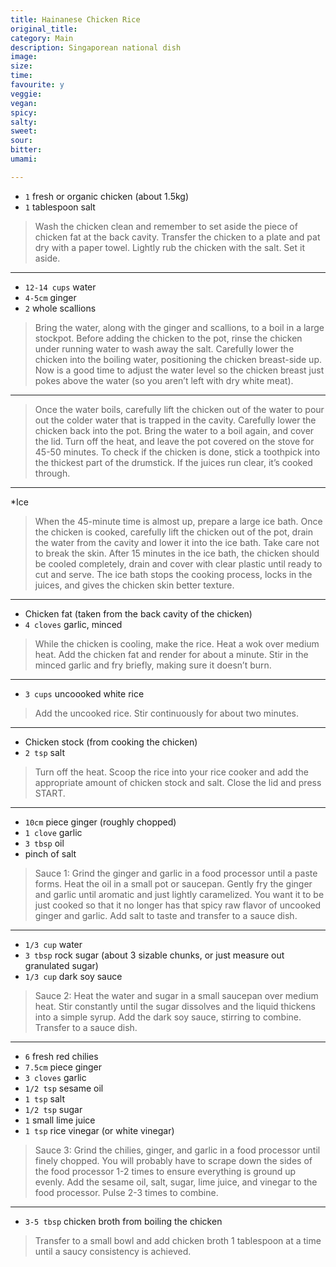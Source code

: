 ```yaml
---
title: Hainanese Chicken Rice
original_title:
category: Main
description: Singaporean national dish
image:
size:
time:
favourite: y
veggie:
vegan:
spicy:
salty:
sweet:
sour:
bitter:
umami:

---
```


* `1` fresh or organic chicken (about 1.5kg)
* `1` tablespoon salt

>Wash the chicken clean and remember to set aside the piece of chicken fat at the back cavity. Transfer the chicken to a plate and pat dry with a paper towel. Lightly rub the chicken with the salt. Set it aside.

---

* `12-14 cups` water
* `4-5cm` ginger
* `2` whole scallions

>Bring the water, along with the ginger and scallions, to a boil in a large stockpot. Before adding the chicken to the pot, rinse the chicken under running water to wash away the salt. Carefully lower the chicken into the boiling water, positioning the chicken breast-side up. Now is a good time to adjust the water level so the chicken breast just pokes above the water (so you aren’t left with dry white meat).

---

>Once the water boils, carefully lift the chicken out of the water to pour out the colder water that is trapped in the cavity. Carefully lower the chicken back into the pot. Bring the water to a boil again, and cover the lid. Turn off the heat, and leave the pot covered on the stove for 45-50 minutes. To check if the chicken is done, stick a toothpick into the thickest part of the drumstick. If the juices run clear, it’s cooked through.

---

*Ice

>When the 45-minute time is almost up, prepare a large ice bath. Once the chicken is cooked, carefully lift the chicken out of the pot, drain the water from the cavity and lower it into the ice bath. Take care not to break the skin. After 15 minutes in the ice bath, the chicken should be cooled completely, drain and cover with clear plastic until ready to cut and serve. The ice bath stops the cooking process, locks in the juices, and gives the chicken skin better texture.

---

* Chicken fat (taken from the back cavity of the chicken)
* `4 cloves` garlic, minced

>While the chicken is cooling, make the rice. Heat a wok over medium heat. Add the chicken fat and render for about a minute. Stir in the minced garlic and fry briefly, making sure it doesn’t burn.

---

* `3 cups` uncoooked white rice

>Add the uncooked rice. Stir continuously for about two minutes.

---

* Chicken stock (from cooking the chicken)
* `2 tsp` salt

>Turn off the heat. Scoop the rice into your rice cooker and add the appropriate amount of chicken stock and salt. Close the lid and press START.

---

* `10cm` piece ginger (roughly chopped)
* `1 clove` garlic
* `3 tbsp` oil
* pinch of salt

>Sauce 1: Grind the ginger and garlic in a food processor until a paste forms. Heat the oil in a small pot or saucepan. Gently fry the ginger and garlic until aromatic and just lightly caramelized. You want it to be just cooked so that it no longer has that spicy raw flavor of uncooked ginger and garlic. Add salt to taste and transfer to a sauce dish.

---

* `1/3 cup` water
* `3 tbsp` rock sugar (about 3 sizable chunks, or just measure out granulated sugar)
* `1/3 cup` dark soy sauce

>Sauce 2: Heat the water and sugar in a small saucepan over medium heat. Stir constantly until the sugar dissolves and the liquid thickens into a simple syrup. Add the dark soy sauce, stirring to combine. Transfer to a sauce dish.

---

* `6` fresh red chilies
* `7.5cm` piece ginger
* `3 cloves` garlic
* `1/2 tsp` sesame oil
* `1 tsp` salt
* `1/2 tsp` sugar
* `1` small lime juice
* `1 tsp` rice vinegar (or white vinegar)

>Sauce 3: Grind the chilies, ginger, and garlic in a food processor until finely chopped. You will probably have to scrape down the sides of the food processor 1-2 times to ensure everything is ground up evenly. Add the sesame oil, salt, sugar, lime juice, and vinegar to the food processor. Pulse 2-3 times to combine.

---

* `3-5 tbsp` chicken broth from boiling the chicken

>Transfer to a small bowl and add chicken broth 1 tablespoon at a time until a saucy consistency is achieved.